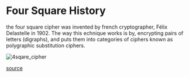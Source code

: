 # Four Square History

the four square cipher was invented by french cryptographer, Félix Delastelle in 1902. The way this echnique works is by, encrypting pairs of letters (digraphs), and puts them into categories of ciphers known as polygraphic substitution ciphers.

![4sqare_cipher](https://user-images.githubusercontent.com/94389138/142252001-d5231888-1890-4bc2-ba96-0233650a8912.png)


[source](https://en.wikipedia.org/wiki/Four-square_cipher)

